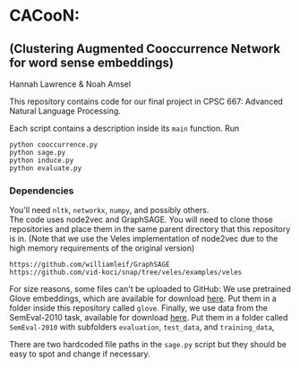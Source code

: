 # CACooN:
## (Clustering Augmented Cooccurrence Network for word sense embeddings)

Hannah Lawrence & Noah Amsel

This repository contains code for our final project in CPSC 667: Advanced Natural Language Processing.

Each script contains a description inside its `main` function. Run

```
python cooccurrence.py
python sage.py
python induce.py
python evaluate.py
```

### Dependencies
You'll need `nltk`, `networkx`, `numpy`, and possibly others.  
The code uses node2vec and GraphSAGE. You will need to clone those repositories and place them in the same parent directory that this repository is in. (Note that we use the Veles implementation of node2vec due to the high memory requirements of the original version)
```
https://github.com/williamleif/GraphSAGE
https://github.com/vid-koci/snap/tree/veles/examples/veles
```
For size reasons, some files can't be uploaded to GitHub:
We use pretrained Glove embeddings, which are available for download [here](https://nlp.stanford.edu/projects/glove/). Put them in a folder inside this repository called `glove`.
Finally, we use data from the SemEval-2010 task, available for download [here](https://www.cs.york.ac.uk/semeval2010_WSI/datasets.html). Put them in a folder called `SemEval-2010` with subfolders `evaluation`, `test_data`, and `training_data`,

There are two hardcoded file paths in the `sage.py` script but they should be easy to spot and change if necessary.
